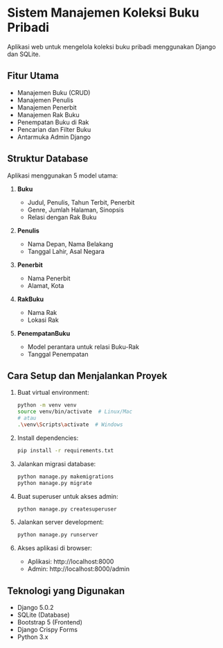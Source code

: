 # Sistem Manajemen Koleksi Buku Pribadi

Aplikasi web untuk mengelola koleksi buku pribadi menggunakan Django dan SQLite.

## Fitur Utama

- Manajemen Buku (CRUD)
- Manajemen Penulis
- Manajemen Penerbit
- Manajemen Rak Buku
- Penempatan Buku di Rak
- Pencarian dan Filter Buku
- Antarmuka Admin Django

## Struktur Database

Aplikasi menggunakan 5 model utama:

1. **Buku**
   - Judul, Penulis, Tahun Terbit, Penerbit
   - Genre, Jumlah Halaman, Sinopsis
   - Relasi dengan Rak Buku

2. **Penulis**
   - Nama Depan, Nama Belakang
   - Tanggal Lahir, Asal Negara

3. **Penerbit**
   - Nama Penerbit
   - Alamat, Kota

4. **RakBuku**
   - Nama Rak
   - Lokasi Rak

5. **PenempatanBuku**
   - Model perantara untuk relasi Buku-Rak
   - Tanggal Penempatan

## Cara Setup dan Menjalankan Proyek

1. Buat virtual environment:
   ```bash
   python -m venv venv
   source venv/bin/activate  # Linux/Mac
   # atau
   .\venv\Scripts\activate  # Windows
   ```

2. Install dependencies:
   ```bash
   pip install -r requirements.txt
   ```

3. Jalankan migrasi database:
   ```bash
   python manage.py makemigrations
   python manage.py migrate
   ```

4. Buat superuser untuk akses admin:
   ```bash
   python manage.py createsuperuser
   ```

5. Jalankan server development:
   ```bash
   python manage.py runserver
   ```

6. Akses aplikasi di browser:
   - Aplikasi: http://localhost:8000
   - Admin: http://localhost:8000/admin

## Teknologi yang Digunakan

- Django 5.0.2
- SQLite (Database)
- Bootstrap 5 (Frontend)
- Django Crispy Forms
- Python 3.x 